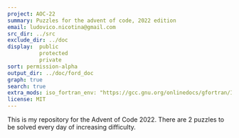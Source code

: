 ```yaml
---
project: AOC-22
summary: Puzzles for the advent of code, 2022 edition
email: ludovico.nicotina@gmail.com
src_dir: ../src
exclude_dir: ../doc
display:  public
          protected
          private
sort: permission-alpha
output_dir: ../doc/ford_doc
graph: true
search: true
extra_mods: iso_fortran_env: "https://gcc.gnu.org/onlinedocs/gfortran/ISO_005fFORTRAN_005fENV.html"
license: MIT
---
```


This is my repository for the Advent of Code 2022. There are 2 puzzles to be solved every day of increasing difficulty. 
